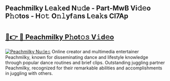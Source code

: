 ## Peachmilky L𝚎a𝚔ed N𝚞𝚍e - Part-MwB Vi𝚍𝚎o P𝚑𝚘tos - H𝚘𝚝 O𝚗𝚕yf𝚊ns L𝚎a𝚔s Cl7Ap

# <h2><a href="http://kfatqll.oniu.top/?m=Peachmilky">🔗👉 🔴 Peachmilky P𝚑ot𝚘𝚜 V𝚒d𝚎o</a></h2>

[![Peachmilky Nu𝚍e𝚜](https://i.imgur.com/0qMVB7G.gif)](http://kfatqll.oniu.top/?m=Peachmilky)
Online creator and multimedia entertainer Peachmilky, known for disseminating dance and lifestyle knowledge through popular dance routines and brief clips. Outstanding juggling partner Peachmilky, recognized for their remarkable abilities and accomplishments in juggling with others.  
